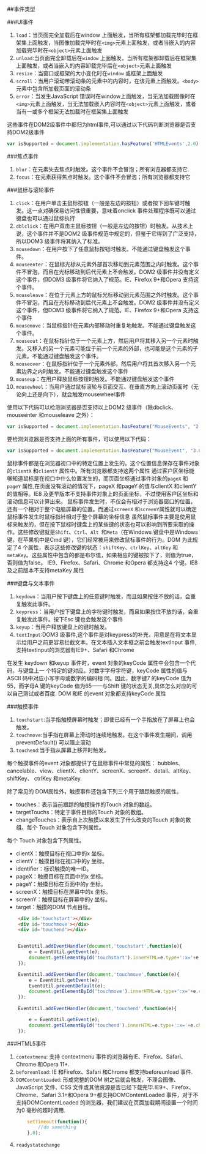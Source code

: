 ##事件类型

###UI事件

1. `load`：当页面完全加载后在window 上面触发，当所有框架都加载完毕时在框架集上面触发，当图像加载完毕时在`<img>`元素上面触发，或者当嵌入的内容加载完毕时在`<object>`元素上面触发  
2. `unload`:当页面完全卸载后在`window` 上面触发，当所有框架都卸载后在框架集上面触发，或者当嵌入的内容卸载完毕后在`<object>`元素上面触发
3. `resize`：当窗口或框架的大小变化时在`window` 或框架上面触发  
4. `scroll`：当用户滚动带滚动条的元素中的内容时，在该元素上面触发。`<body>`元素中包含所加载页面的滚动条
5. `error`：当发生JavaScript 错误时在window上面触发，当无法加载图像时在`<img>`元素上面触发，当无法加载嵌入内容时在`<object>`元素上面触发，或者当有一或多个框架无法加载时在框架集上面触发

这些事件在DOM2级事件中都归为html事件,可以通过以下代码判断浏览器是否支持DOM2级事件

```javascript
var isSupported = document.implementation.hasFeature('HTMLEvents',2.0);
```

###焦点事件

1. `blur`：在元素失去焦点时触发。这个事件不会冒泡；所有浏览器都支持它.
2. `focus`：在元素获得焦点时触发。这个事件不会冒泡；所有浏览器都支持它

###鼠标与滚轮事件

1. `click`：在用户单击主鼠标按钮（一般是左边的按钮）或者按下回车键时触发。这一点对确保易访问性很重要，意味着onclick 事件处理程序既可以通过键盘也可以通过鼠标执行
2. `dblclick`：在用户双击主鼠标按钮（一般是左边的按钮）时触发。从技术上说，这个事件并不是DOM2 级事件规范中规定的，但鉴于它得到了广泛支持，所以DOM3 级事件将其纳入了标准。
3. `mousedown`：在用户按下了任意鼠标按钮时触发。不能通过键盘触发这个事件。
4. `mouseenter`：在鼠标光标从元素外部首次移动到元素范围之内时触发。这个事件不冒泡，而且在光标移动到后代元素上不会触发。DOM2 级事件并没有定义这个事件，但DOM3 级事件将它纳入了规范。IE、Firefox 9+和Opera 支持这个事件。
5. `mouseleave`：在位于元素上方的鼠标光标移动到元素范围之外时触发。这个事件不冒泡，而且在光标移动到后代元素上不会触发。DOM2 级事件并没有定义这个事件，但DOM3 级事件将它纳入了规范。IE、Firefox 9+和Opera 支持这个事件
6. `mousemove`：当鼠标指针在元素内部移动时重复地触发。不能通过键盘触发这个事件。
7. `mouseout`：在鼠标指针位于一个元素上方，然后用户将其移入另一个元素时触发。又移入的另一个元素可能位于前一个元素的外部，也可能是这个元素的子元素。不能通过键盘触发这个事件。
8. `mouseover`：在鼠标指针位于一个元素外部，然后用户将其首次移入另一个元素边界之内时触发。不能通过键盘触发这个事件
9. `mouseup`：在用户释放鼠标按钮时触发。不能通过键盘触发这个事件
10. `mousewheel`：当用户通过鼠标滚轮与页面交互、在垂直方向上滚动页面时（无论向上还是向下），就会触发mousewheel事件

使用以下代码可以检测浏览器是否支持以上DOM2 级事件（除dbclick、mouseenter 和mouseleave 之外）：
```javascript
var isSupported = document.implementation.hasFeature("MouseEvents", "2.0");
```
要检测浏览器是否支持上面的所有事件，可以使用以下代码：
```javascript
var isSupported = document.implementation.hasFeature("MouseEvent", "3.0")
```

鼠标事件都是在浏览器视口中的特定位置上发生的。这个位置信息保存在事件对象的`clientX` 和`clientY` 属性中。所有浏览器都支持这两个属性
通过客户区坐标能够知道鼠标是在视口中什么位置发生的，而页面坐标通过事件对象的`pageX` 和`pageY` 属性,在页面没有滚动的情况下，pageX 和pageY 的值与clientX 和clientY 的值相等。IE8 及更早版本不支持事件对象上的页面坐标，不过使用客户区坐标和滚动信息可以计算出来。
鼠标事件发生时，不仅会有相对于浏览器窗口的位置，还有一个相对于整个电脑屏幕的位置。而通过`screenX` 和`screenY`属性就可以确定鼠标事件发生时鼠标指针相对于整个屏幕的坐标信息
虽然鼠标事件主要是使用鼠标来触发的，但在按下鼠标时键盘上的某些键的状态也可以影响到所要采取的操作。这些修改键就是`Shift`、`Ctrl`、`Alt `和`Meta`（在Windows 键盘中是Windows 键，在苹果机中是Cmd 键），它们经常被用来修改鼠标事件的行为。DOM 为此规定了4 个属性，表示这些修改键的状态：`shiftKey`、`ctrlKey`、`altKey` 和`metaKey`。这些属性中包含的都是布尔值，如果相应的键被按下了，则值为true，否则值为false。
IE9、Firefox、Safari、Chrome 和Opera 都支持这4 个键。IE8 及之前版本不支持metaKey 属性

###键盘与文本事件

1. `keydown`：当用户按下键盘上的任意键时触发，而且如果按住不放的话，会重复触发此事件。
2. `keypress`：当用户按下键盘上的字符键时触发，而且如果按住不放的话，会重复触发此事件。按下Esc 键也会触发这个事件
1. `keyup`：当用户释放键盘上的键时触发。
1. `textInput`:DOM3 级事件,这个事件是对keypress的补充，用意是在将文本显示给用户之前更容易拦截文本。在文本插入文本框之前会触发textInput 事件,支持textInput的浏览器有IE9+、Safari 和Chrome

在发生 keydown 和keyup 事件时，event 对象的keyCode 属性中会包含一个代码，与键盘上一
个特定的键对应。对数字字母字符键，keyCode 属性的值与ASCII 码中对应小写字母或数字的编码相
同。因此，数字键7 的keyCode 值为55，而字母A 键的keyCode 值为65——与Shift 键的状态无关,具体怎么对应的可以自己测试或者百度.
DOM 和IE 的event 对象都支持keyCode 属性

###触摸事件

1. `touchstart`:当手指触摸屏幕时触发；即使已经有一个手指放在了屏幕上也会触发。
2. `touchmove`:当手指在屏幕上滑动时连续地触发。在这个事件发生期间，调用preventDefault()
可以阻止滚动
3. `touchend`:当手指从屏幕上移开时触发。

每个触摸事件的event 对象都提供了在鼠标事件中常见的属性：
bubbles、cancelable、view、clientX、clientY、screenX、screenY、detail、altKey、shiftKey、
ctrlKey 和metaKey.  

除了常见的 DOM属性外，触摸事件还包含下列三个用于跟踪触摸的属性。

+ touches：表示当前跟踪的触摸操作的Touch 对象的数组。
+ targetTouchs：特定于事件目标的Touch 对象的数组。
+ changeTouches：表示自上次触摸以来发生了什么改变的Touch 对象的数组。每个 Touch 对象包含下列属性。

每个 Touch 对象包含下列属性。

+ clientX：触摸目标在视口中的x 坐标。
+ clientY：触摸目标在视口中的y 坐标。
+ identifier：标识触摸的唯一ID。
+ pageX：触摸目标在页面中的x 坐标。
+ pageY：触摸目标在页面中的y 坐标。
+ screenX：触摸目标在屏幕中的x 坐标。
+ screenY：触摸目标在屏幕中的y 坐标。
+ target：触摸的DOM 节点目标。

```html
    <div id='touchstart'></div>
    <div id='touchmove'></div>
    <div id='touchend'></div>
```

```javascript

    EventUtil.addEventHandler(document,'touchstart',function(e){
        e = EventUtil.getEvent(e);
        document.getElementById('touchstart').innerHTML=e.type+':x='+e.changedTouches[0].clientX+',y='+e.changedTouches[0].clientY;
    });

    EventUtil.addEventHandler(document,'touchmove',function(e){
        e = EventUtil.getEvent(e);
        EventUtil.preventDefault(e);
        document.getElementById('touchmove').innerHTML=e.type+':x='+e.changedTouches[0].clientX+',y='+e.changedTouches[0].clientY;
    });
    
    EventUtil.addEventHandler(document,'touchend',function(e){

        e = EventUtil.getEvent(e);
        document.getElementById('touchend').innerHTML=e.type+':x='+e.changedTouches[0].clientX+',y='+e.changedTouches[0].clientY;
    });

```

###HTML5事件

1. `contextmenu`: 支持 contextmenu 事件的浏览器有IE、Firefox、Safari、Chrome 和Opera 11+.
2. `beforeunload`: IE 和Firefox、Safari 和Chrome 都支持beforeunload 事件.
3. `DOMContentLoaded`: 形成完整的DOM 树之后就会触发，不理会图像、JavaScript 文件、CSS 文件或其他资源是否已经下载完毕.IE9+、Firefox、Chrome、Safari 3.1+和Opera 9+都支持DOMContentLoaded 事件，对于不支持DOMContentLoaded 的浏览器，我们建议在页面加载期间设置一个时间为0 毫秒的超时调用.
    ```javascript
    	setTimeout(function(){
    		//do something
    	},0);
    ```
4. `readystatechange`




